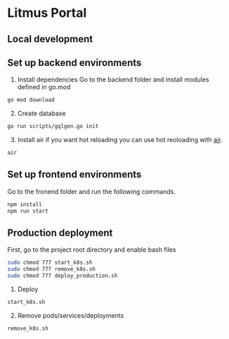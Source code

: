 # Litmus Portal

## Local development
## Set up backend environments

1) Install dependencies
Go to the backend folder and install modules defined in go.mod
```bash
go mod download
```

2) Create database
```bash
go run scripts/gqlgen.go init
```

3) Install air if you want hot reloading
you can use hot reoloading with [air](https://github.com/cosmtrek/air).
```bash
air
```

## Set up frontend environments
Go to the fronend folder and run the following commands.
```bash
npm install
npm run start
```

## Production deployment
First, go to the project root directory and enable bash files
```bash
sudo chmod 777 start_k8s.sh
sudo chmod 777 remove_k8s.sh
sudo chmod 777 deploy_production.sh
```

1) Deploy
```bash
start_k8s.sh
```

2) Remove pods/services/deployments
```bash
remove_k8s.sh
```

